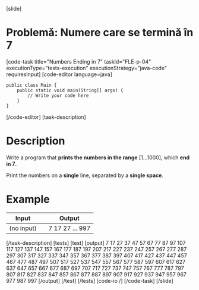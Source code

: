 [slide]
# Problemă: Numere care se termină în 7
[code-task title="Numbers Ending in 7" taskId="FLE-p-04" executionType="tests-execution" executionStrategy="java-code" requiresInput]
[code-editor language=java]
```
public class Main {
    public static void main(String[] args) {
        // Write your code here
    }
}
```
[/code-editor]
[task-description]
# Description

Write a program that **prints the numbers in the range** \[1...1000\], which **end in 7**. 

Print the numbers on a **single** line, separated by a **single space**.

# Example

| **Input** | | **Output** |
| --- | --- | --- |
| (no input) | | 7 17 27 ... 997 |
[/task-description]
[tests]
[test]
[output]
7 17 27 37 47 57 67 77 87 97 107 117 127 137 147 157 167 177 187 197 207 217 227 237 247 257 267 277 287 297 307 317 327 337 347 357 367 377 387 397 407 417 427 437 447 457 467 477 487 497 507 517 527 537 547 557 567 577 587 597 607 617 627 637 647 657 667 677 687 697 707 717 727 737 747 757 767 777 787 797 807 817 827 837 847 857 867 877 887 897 907 917 927 937 947 957 967 977 987 997
[/output]
[/test]
[/tests]
[code-io /]
[/code-task]
[/slide]